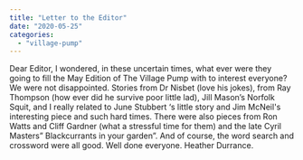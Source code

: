 ```yaml
---
title: "Letter to the Editor"
date: "2020-05-25"
categories: 
  - "village-pump"
---
```


Dear Editor, I wondered, in these uncertain times, what ever were they going to fill the May Edition of The Village Pump with to interest everyone? We were not disappointed. Stories from Dr Nisbet (love his jokes), from Ray Thompson (how ever did he survive poor little lad), Jill Mason’s Norfolk Squit, and I really related to June Stubbert ‘s little story and Jim McNeil's interesting piece and such hard times. There were also pieces from Ron Watts and Cliff Gardner (what a stressful time for them) and the late Cyril Masters” Blackcurrants in your garden”. And of course, the word search and crossword were all good. Well done everyone. Heather Durrance.
